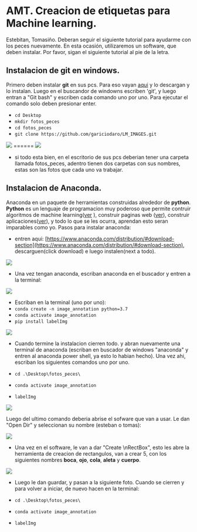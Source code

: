 # AMT. Creacion de etiquetas para Machine learning.
Estebitan, Tomasiño. Deberan seguir el siguiente tutorial para ayudarme con los peces nuevamente. En esta ocasión, utilizaremos un software, que deben instalar. Por favor, sigan el siguiente tutorial al pie de la letra.

## Instalacion de git en windows.

Primero deben instalar **git** en sus pcs. Para eso vayan [aqui](https://gitforwindows.org/) y lo descargan y lo instalan. Luego en el buscandor de windowns escriben 'git', y luego entran a "Git bash" y escriben cada comando uno por uno. Para ejecutar el comando solo deben presionar enter.

+ `cd Desktop`
+ `mkdir fotos_peces`
+ `cd fotos_peces`
+ `git clone https://github.com/gariciodaro/LM_IMAGES.git`

<img src="http://garisplace.com//help_col/im11.png" />
======
<img src="http://garisplace.com/help_col/im12.png" />

+ si todo esta bien, en el escritorio de sus pcs deberian tener una carpeta llamada fotos_peces, adentro tienen dos carpetas con sus nombres, estas son las fotos que cada uno va trabajar.

## Instalacion de Anaconda.

Anaconda en un paquete de herramientas construidas alrededor de **python**. **Python** es un lenguaje de programacion muy poderoso que permite contruir algoritmos de machine learning([ver](http://garisplace.com/ch_2.html)
), construir paginas web ([ver](http://garisplace.com/betting)), construir aplicaciones([ver](https://github.com/gariciodaro/AMT)), y todo lo que se les ocurra, aprendan esto seran imparables como yo. Pasos para instalar anaconda:

+ entren aqui: [https://www.anaconda.com/distribution/#download-section](https://www.anaconda.com/distribution/#download-section), descarguen(click download) e luego instalen(next a todo).

<img src="http://garisplace.com/help_col/im1.png" />

+ Una vez tengan anaconda, escriban anaconda en el buscador y entren a la terminal:

<img src="http://garisplace.com/help_col/im2.png" />

+ Escriban en la terminal (uno por uno):
+ `conda create -n image_annotation python=3.7`
+ `conda activate image_annotation`
+ `pip install labelImg`

<img src="http://garisplace.com/help_col/im3.png" />

+ Cuando termine la instalacion cierren todo. y abran nuevamente una terminal de anaconda (escriban en buscador de windows "anaconda" y entren al anaconda power shell, ya esto lo habian hecho). Una vez ahi, escriban los siguientes comandos uno por uno.

+ `cd .\Desktop\fotos_peces\`
+ `conda activate image_annotation`
+ `labelImg`

<img src="http://garisplace.com/help_col/im5.png" />

Luego del ultimo comando deberia abrise el sofware que van a usar. Le dan "Open Dir" y seleccionan su nombre (esteban o tomas):

<img src="http://garisplace.com/help_col/im13.png" />

+ Una vez en el software, le van a dar "Create \nRectBox", esto les abre la herramienta de creacion de rectangulos, van a crear 5, con los siguientes nombres **boca**, **ojo**, **cola**, **aleta** y **cuerpo**.

<img src="http://garisplace.com/help_col/im7.png" />

+ Luego le dan guardar, y pasan a la siguiente foto. Cuando se cierren y para volver a iniciar, de nuevo hacen en la terminal:

+ `cd .\Desktop\fotos_peces\`
+ `conda activate image_annotation`
+ `labelImg`